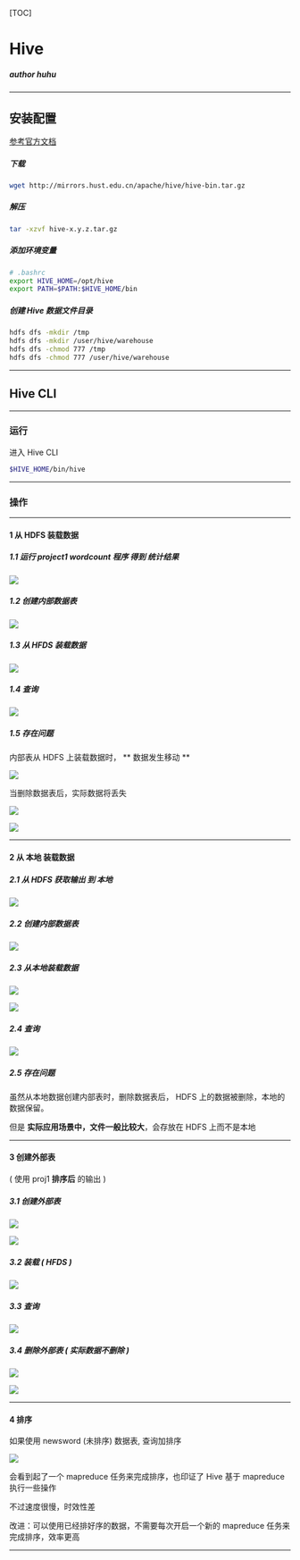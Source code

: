 [TOC]

# Hive

##### author huhu

---

## 安装配置

[参考官方文档](https://cwiki.apache.org/confluence/display/Hive/GettingStarted)

##### 下载

```bash
wget http://mirrors.hust.edu.cn/apache/hive/hive-bin.tar.gz
```

##### 解压

```bash
tar -xzvf hive-x.y.z.tar.gz
```

##### 添加环境变量

```bash
# .bashrc
export HIVE_HOME=/opt/hive
export PATH=$PATH:$HIVE_HOME/bin
```

##### 创建 Hive 数据文件目录

```bash
hdfs dfs -mkdir /tmp
hdfs dfs -mkdir /user/hive/warehouse
hdfs dfs -chmod 777 /tmp
hdfs dfs -chmod 777 /user/hive/warehouse
```

---

## Hive CLI

---

### 运行

进入 Hive CLI

```bash
$HIVE_HOME/bin/hive
```

---

### 操作 

---

#### 1 从 HDFS 装载数据

##### 1.1 运行 project1 wordcount 程序 得到 统计结果

![](./img/hdfs_out.png)

##### 1.2 创建内部数据表

![](./img/news_cre.png)

##### 1.3 从 HFDS 装载数据

![](./img/news_load.png)

##### 1.4 查询

![](./img/news_sel.png)

##### 1.5 存在问题

内部表从 HDFS 上装载数据时， ** 数据发生移动 ** 

![](./img/hdfs_remove.png)

当删除数据表后，实际数据将丢失

![](./img/news_drop.png)

![](./img/news_drop_hdfs.png)

---

#### 2 从 本地 装载数据

##### 2.1 从 HDFS 获取输出 到 本地

![](./img/hdfs_get.png)

##### 2.2 创建内部数据表 

![](./img/loc_cre.png)

##### 2.3 从本地装载数据 

![](./img/loc_load.png)

![](./img/loc_load_2.png)

##### 2.4 查询

![](./img/loc_sel.png)

##### 2.5 存在问题

虽然从本地数据创建内部表时，删除数据表后， HDFS 上的数据被删除，本地的数据保留。

但是  **实际应用场景中，文件一般比较大**，会存放在 HDFS 上而不是本地

----

#### 3 创建外部表

( 使用 proj1 **排序后** 的输出 )

##### 3.1 创建外部表 

![](./img/ex_cre.png)

![](./img/ex_cre_2.png)

##### 3.2 装载 ( HFDS ) 

![](./img/ex_load.png)

##### 3.3 查询

![](./img/ex_sel.png)

##### 3.4 删除外部表 ( 实际数据不删除 )

![](./img/ex_drop.png)

![](./img/ex_drop_file.png)


---

#### 4 排序

如果使用 newsword (未排序) 数据表, 查询加排序

![](./img/orderby.png)

会看到起了一个 mapreduce 任务来完成排序，也印证了 Hive 基于 mapreduce 执行一些操作

不过速度很慢，时效性差

改进：可以使用已经排好序的数据，不需要每次开启一个新的 mapreduce 任务来完成排序，效率更高

---

